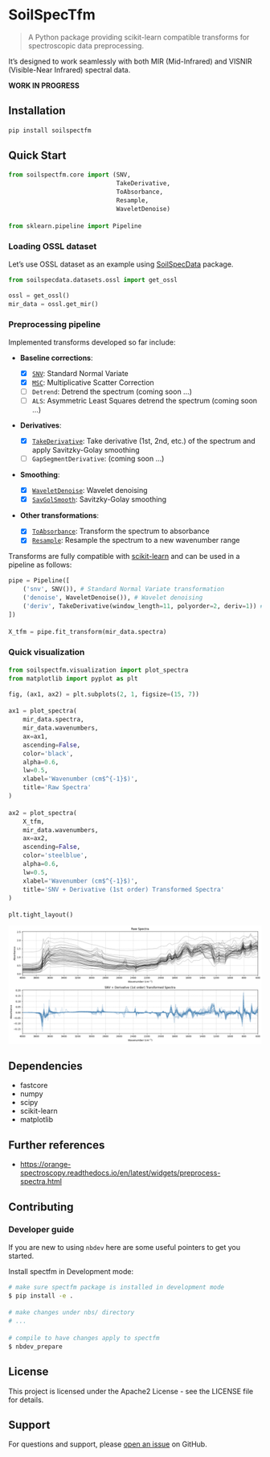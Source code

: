 # SoilSpecTfm


<!-- WARNING: THIS FILE WAS AUTOGENERATED! DO NOT EDIT! -->

> A Python package providing scikit-learn compatible transforms for
> spectroscopic data preprocessing.

It’s designed to work seamlessly with both MIR (Mid-Infrared) and VISNIR
(Visible-Near Infrared) spectral data.

**WORK IN PROGRESS**

## Installation

``` bash
pip install soilspectfm
```

## Quick Start

``` python
from soilspectfm.core import (SNV, 
                              TakeDerivative, 
                              ToAbsorbance, 
                              Resample, 
                              WaveletDenoise)

from sklearn.pipeline import Pipeline
```

### Loading OSSL dataset

Let’s use OSSL dataset as an example using
[SoilSpecData](https://fr.anckalbi.net/soilspecdata/) package.

``` python
from soilspecdata.datasets.ossl import get_ossl
```

``` python
ossl = get_ossl()
mir_data = ossl.get_mir()
```

### Preprocessing pipeline

Implemented transforms developed so far include:

- **Baseline corrections**:

  - [x]
    [`SNV`](https://franckalbinet.github.io/soilspectfm/core.html#snv):
    Standard Normal Variate
  - [x]
    [`MSC`](https://franckalbinet.github.io/soilspectfm/core.html#msc):
    Multiplicative Scatter Correction
  - [ ] `Detrend`: Detrend the spectrum (coming soon …)
  - [ ] `ALS`: Asymmetric Least Squares detrend the spectrum (coming
    soon …)

- **Derivatives**:

  - [x]
    [`TakeDerivative`](https://franckalbinet.github.io/soilspectfm/core.html#takederivative):
    Take derivative (1st, 2nd, etc.) of the spectrum and apply
    Savitzky-Golay smoothing
  - [ ] `GapSegmentDerivative`: (coming soon …)

- **Smoothing**:

  - [x]
    [`WaveletDenoise`](https://franckalbinet.github.io/soilspectfm/core.html#waveletdenoise):
    Wavelet denoising
  - [x]
    [`SavGolSmooth`](https://franckalbinet.github.io/soilspectfm/core.html#savgolsmooth):
    Savitzky-Golay smoothing

- **Other transformations**:

  - [x]
    [`ToAbsorbance`](https://franckalbinet.github.io/soilspectfm/core.html#toabsorbance):
    Transform the spectrum to absorbance
  - [x]
    [`Resample`](https://franckalbinet.github.io/soilspectfm/core.html#resample):
    Resample the spectrum to a new wavenumber range

Transforms are fully compatible with
[scikit-learn](https://scikit-learn.org/stable/) and can be used in a
pipeline as follows:

``` python
pipe = Pipeline([
    ('snv', SNV()), # Standard Normal Variate transformation
    ('denoise', WaveletDenoise()), # Wavelet denoising
    ('deriv', TakeDerivative(window_length=11, polyorder=2, deriv=1)) # First derivative
])

X_tfm = pipe.fit_transform(mir_data.spectra)
```

### Quick visualization

``` python
from soilspectfm.visualization import plot_spectra
from matplotlib import pyplot as plt
```

``` python
fig, (ax1, ax2) = plt.subplots(2, 1, figsize=(15, 7))

ax1 = plot_spectra(
    mir_data.spectra, 
    mir_data.wavenumbers,
    ax=ax1,
    ascending=False,
    color='black',
    alpha=0.6,
    lw=0.5,
    xlabel='Wavenumber (cm$^{-1}$)',
    title='Raw Spectra'
)

ax2 = plot_spectra(
    X_tfm,
    mir_data.wavenumbers,
    ax=ax2,
    ascending=False,
    color='steelblue',
    alpha=0.6,
    lw=0.5,
    xlabel='Wavenumber (cm$^{-1}$)',
    title='SNV + Derivative (1st order) Transformed Spectra'
)

plt.tight_layout()
```

![](index_files/figure-commonmark/cell-7-output-1.png)

## Dependencies

- fastcore
- numpy
- scipy
- scikit-learn
- matplotlib

## Further references

- https://orange-spectroscopy.readthedocs.io/en/latest/widgets/preprocess-spectra.html

## Contributing

### Developer guide

If you are new to using `nbdev` here are some useful pointers to get you
started.

Install spectfm in Development mode:

``` sh
# make sure spectfm package is installed in development mode
$ pip install -e .

# make changes under nbs/ directory
# ...

# compile to have changes apply to spectfm
$ nbdev_prepare
```

## License

This project is licensed under the Apache2 License - see the LICENSE
file for details.

## Support

For questions and support, please [open an
issue](https://github.com/franckalbinet/spectfm/issues) on GitHub.
